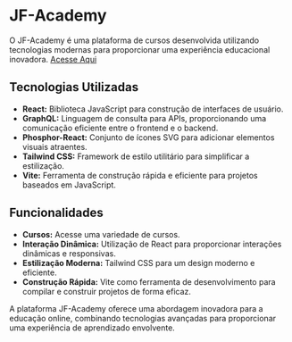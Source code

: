 # JF-Academy

O JF-Academy é uma plataforma de cursos desenvolvida utilizando tecnologias modernas para proporcionar uma experiência educacional inovadora.
[Acesse Aqui](jf-academy.vercel.app)

## Tecnologias Utilizadas

- **React:** Biblioteca JavaScript para construção de interfaces de usuário.
- **GraphQL:** Linguagem de consulta para APIs, proporcionando uma comunicação eficiente entre o frontend e o backend.
- **Phosphor-React:** Conjunto de ícones SVG para adicionar elementos visuais atraentes.
- **Tailwind CSS:** Framework de estilo utilitário para simplificar a estilização.
- **Vite:** Ferramenta de construção rápida e eficiente para projetos baseados em JavaScript.

## Funcionalidades

- **Cursos:** Acesse uma variedade de cursos.
- **Interação Dinâmica:** Utilização de React para proporcionar interações dinâmicas e responsivas.
- **Estilização Moderna:** Tailwind CSS para um design moderno e eficiente.
- **Construção Rápida:** Vite como ferramenta de desenvolvimento para compilar e construir projetos de forma eficaz.

A plataforma JF-Academy oferece uma abordagem inovadora para a educação online, combinando tecnologias avançadas para proporcionar uma experiência de aprendizado envolvente.
